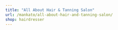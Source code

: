 ```yaml
---
title: "All About Hair & Tanning Salon"
url: /mankato/all-about-hair-and-tanning-salon/
shop: hairdresser
---
```

